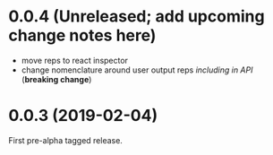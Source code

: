 # 0.0.4 (Unreleased; add upcoming change notes here)

- move reps to react inspector
- change nomenclature around user output reps _including in API_ (**breaking change**)

# 0.0.3 (2019-02-04)

First pre-alpha tagged release.
